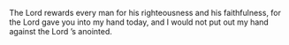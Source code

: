The Lord rewards every man for his righteousness and his faithfulness, for the Lord gave you into my hand today, and I would not put out my hand against the Lord ’s anointed.
